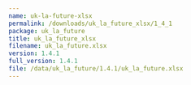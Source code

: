 ```yaml
---
name: uk-la-future-xlsx
permalink: /downloads/uk_la_future_xlsx/1_4_1
package: uk_la_future
title: uk_la_future_xlsx
filename: uk_la_future.xlsx
version: 1.4.1
full_version: 1.4.1
file: /data/uk_la_future/1.4.1/uk_la_future.xlsx
---
```

